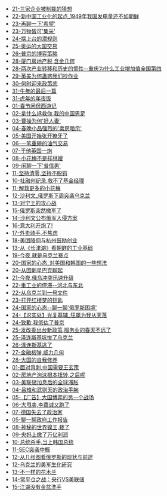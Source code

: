 <!--
 * @Description: 
 * @Autor: Au3C2
 * @Date: 2021-06-11 18:57:46
 * @LastEditors: Au3C2
 * @LastEditTime: 2022-03-14 23:51:21
-->

* [21-三家企业被制裁的猜想](政事堂/2022/01/21-三家企业被制裁的猜想.html)
* [22-新中国工业化的起点_1949年我国发电量还不如朝鲜](宁南山/2022/01/22-新中国工业化的起点_1949年我国发电量还不如朝鲜.html)
* [23-再聊一下'希望'](政事堂/2022/01/23-再聊一下'希望'.html)
* [23-万物皆可'集采'](政事堂/2022/01/23-万物皆可'集采'.html)
* [24-摆上台的潜规则](政事堂/2022/01/24-摆上台的潜规则.html)
* [25-奥运的大国交易](政事堂/2022/01/25-奥运的大国交易.html)
* [26-普京的博弈策略](政事堂/2022/01/26-普京的博弈策略.html)
* [28-厦门房地产税,含金几何](政事堂/2022/01/28-厦门房地产税,含金几何.html)
* [28-两次产业转移和历史的惯性--重庆为什么工业增加值全国第四](宁南山/2022/01/28-两次产业转移和历史的惯性--重庆为什么工业增加值全国第四.html)
* [29-英美为何蛊惑我们抄作业](政事堂/2022/01/29-英美为何蛊惑我们抄作业.html)
* [30-何时迎来政策底](政事堂/2022/01/30-何时迎来政策底.html)
* [31-牛年的最后一篇](宁南山/2022/01/31-牛年的最后一篇.html)
* [31-虎年的年夜饭](政事堂/2022/01/31-虎年的年夜饭.html)
* [01-春节闲侃西游记](政事堂/2022/02/01-春节闲侃西游记.html)
* [02-拿什么拯救你,我的中国男足](政事堂/2022/02/02-拿什么拯救你,我的中国男足.html)
* [03-曹操为何'好人妻'](政事堂/2022/02/03-曹操为何'好人妻'.html)
* [04-春晚小品强烈的'卖房暗示'](政事堂/2022/02/04-春晚小品强烈的'卖房暗示'.html)
* [05-美国开始张开獠牙了](政事堂/2022/02/05-美国开始张开獠牙了.html)
* [06-一笔重磅的油气交易](政事堂/2022/02/06-一笔重磅的油气交易.html)
* [07-干他英国一炮](政事堂/2022/02/07-干他英国一炮.html)
* [08-小花梅不是祥林嫂](政事堂/2022/02/08-小花梅不是祥林嫂.html)
* [09-闲聊一下'普信男'](政事堂/2022/02/09-闲聊一下'普信男'.html)
* [11-坚持清零,坚持不脱钩](宁南山/2022/02/11-坚持清零,坚持不脱钩.html)
* [10-社融创纪录,救不了基金经理](政事堂/2022/02/10-社融创纪录,救不了基金经理.html)
* [11-解救更多的小花梅](政事堂/2022/02/11-解救更多的小花梅.html)
* [12-沙利文_俄罗斯下周突袭乌克兰](政事堂/2022/02/12-沙利文_俄罗斯下周突袭乌克兰.html)
* [13-对宁王的攻心战](政事堂/2022/02/13-对宁王的攻心战.html)
* [15-俄罗斯突然撤军了](政事堂/2022/02/15-俄罗斯突然撤军了.html)
* [14-沙利文公布俄军入侵方案](政事堂/2022/02/14-沙利文公布俄军入侵方案.html)
* [16-意大利开炮了!](政事堂/2022/02/16-意大利开炮了!.html)
* [17-外卖骑手,不焦虑](政事堂/2022/02/17-外卖骑手,不焦虑.html)
* [18-美团降佣与杭州鼓励创业](政事堂/2022/02/18-美团降佣与杭州鼓励创业.html)
* [13-从《长津湖》看朝鲜的工业基础](宁南山/2022/02/13-从《长津湖》看朝鲜的工业基础.html)
* [19-今夜,就是乌克兰赛点](政事堂/2022/02/19-今夜,就是乌克兰赛点.html)
* [20-国家的心态_对美国和韩国的一些想法](宁南山/2022/02/20-国家的心态_对美国和韩国的一些想法.html)
* [20-从围剿星巴克聊起](政事堂/2022/02/20-从围剿星巴克聊起.html)
* [21-今夜,俄乌冲突迅速升级](政事堂/2022/02/21-今夜,俄乌冲突迅速升级.html)
* [22-重工业的停滞--河北与东北](宁南山/2022/02/22-重工业的停滞--河北与东北.html)
* [22-从乌克兰到一号文件](政事堂/2022/02/22-从乌克兰到一号文件.html)
* [23-打开红楼梦的钥匙](政事堂/2022/02/23-打开红楼梦的钥匙.html)
* [24-国家的心态--聊一聊'俄罗斯困境'](宁南山/2022/02/24-国家的心态--聊一聊'俄罗斯困境'.html)
* [24-【求实处】光复基辅_狂飙为我从天落](政事堂/2022/02/24-【求实处】光复基辅_狂飙为我从天落.html)
* [24-致歉,我低估了普京](政事堂/2022/02/24-致歉,我低估了普京.html)
* [25-发改委出台新政策,服务业的春天不远了](政事堂/2022/02/25-发改委出台新政策,服务业的春天不远了.html)
* [25-泽连斯基坑惨了乌克兰](政事堂/2022/02/25-泽连斯基坑惨了乌克兰.html)
* [26-泽连斯基逃了](政事堂/2022/02/26-泽连斯基逃了.html)
* [27-金融核弹,威力几何](政事堂/2022/02/27-金融核弹,威力几何.html)
* [28-大国的自我修养](政事堂/2022/02/28-大国的自我修养.html)
* [01-面对背刺,中国需要王玄策](政事堂/2022/03/01-面对背刺,中国需要王玄策.html)
* [02-房地产泡沫根本扭转,之后呢](政事堂/2022/03/02-房地产泡沫根本扭转,之后呢.html)
* [03-美联储加息后的全球滞胀](政事堂/2022/03/03-美联储加息后的全球滞胀.html)
* [04-吕雉和武则天的政治手腕](政事堂/2022/03/04-吕雉和武则天的政治手腕.html)
* [05-【广告】大国博弈的另一个战场](政事堂/2022/03/05-【广告】大国博弈的另一个战场.html)
* [06-大甩卖,李嘉诚又跑了](政事堂/2022/03/06-大甩卖,李嘉诚又跑了.html)
* [07-德国失去了政治家](政事堂/2022/03/07-德国失去了政治家.html)
* [05-聊一聊政府工作报告](政事堂/2022/03/05-聊一聊政府工作报告.html)
* [08-神秘的世界镍王,栽了](政事堂/2022/03/08-神秘的世界镍王,栽了.html)
* [09-央妈上缴了万亿利润](政事堂/2022/03/09-央妈上缴了万亿利润.html)
* [10-总统杀手,当上韩国总统](政事堂/2022/03/10-总统杀手,当上韩国总统.html)
* [11-SEC突袭中概](政事堂/2022/03/11-SEC突袭中概.html)
* [12-从几张图看俄罗斯的现状与前途](宁南山/2022/03/12-从几张图看俄罗斯的现状与前途.html)
* [12-乌克兰的美军生化研究](政事堂/2022/03/12-乌克兰的美军生化研究.html)
* [13-不一样的花木兰](政事堂/2022/03/13-不一样的花木兰.html)
* [14-常平仓之战：央行VS美联储](政事堂/2022/03/14-常平仓之战：央行VS美联储.html)
* [15-江湖没有金盆洗手](政事堂/2022/03/15-江湖没有金盆洗手.html)
